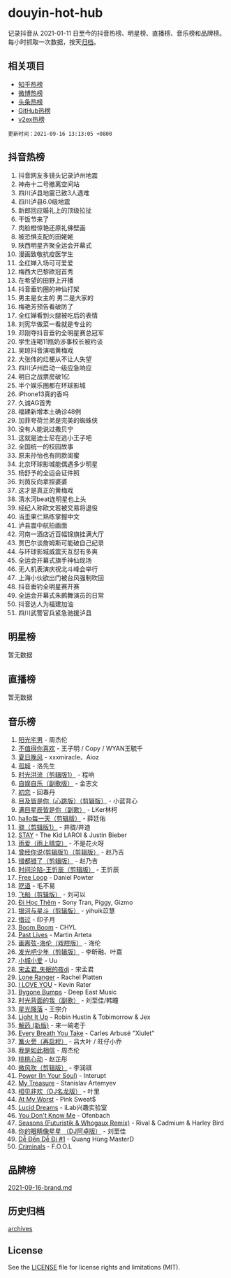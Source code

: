# douyin-hot-hub

记录抖音从 2021-01-11 日至今的抖音热榜、明星榜、直播榜、音乐榜和品牌榜。每小时抓取一次数据，按天[归档](archives)。

## 相关项目

- [知乎热榜](https://github.com/lonnyzhang423/zhihu-hot-hub)
- [微博热榜](https://github.com/lonnyzhang423/weibo-hot-hub)
- [头条热榜](https://github.com/lonnyzhang423/toutiao-hot-hub)
- [GitHub热榜](https://github.com/lonnyzhang423/github-hot-hub)
- [v2ex热榜](https://github.com/lonnyzhang423/v2ex-hot-hub)


`更新时间：2021-09-16 13:13:05 +0800`

## 抖音热榜

1. 抖音网友多镜头记录泸州地震
1. 神舟十二号撤离空间站
1. 四川泸县地震已致3人遇难
1. 四川泸县6.0级地震
1. 新郎回应婚礼上的顶级拉扯
1. 干饭节来了
1. 肉脸橙惊艳还原礼佛壁画
1. 被恐惧支配的田姥姥
1. 陕西明星齐聚全运会开幕式
1. 漫画致敬抗疫医学生
1. 全红婵入场可可爱爱
1. 梅西大巴黎欧冠首秀
1. 在希望的田野上开播
1. 抖音垂钓圈的神仙打架
1. 男主是女主的 男二是大家的
1. 梅艳芳预告看破防了
1. 全红婵看到火腿被吃后的表情
1. 刘宪华做菜一看就是专业的
1. 邓刚夺抖音垂钓全明星赛总冠军
1. 学生连喝11瓶奶涉事校长被约谈
1. 吴琼抖音演唱黄梅戏
1. 大张伟的烂梗从不让人失望
1. 四川泸州启动一级应急响应
1. 明日之战票房破1亿
1. 半个娱乐圈都在环球影城
1. iPhone13真的香吗
1. 久诚AG首秀
1. 福建新增本土确诊48例
1. 加菲夸荷兰弟是完美的蜘蛛侠
1. 没有人能说过撒贝宁
1. 这就是迪士尼在逃小王子吧
1. 全国统一的校园故事
1. 原来孙怡也有同款闺蜜
1. 北京环球影城能偶遇多少明星
1. 杨舒予的全运会证件照
1. 刘茵反向拿捏婆婆
1. 这才是真正的黄梅戏
1. 清水河beat连明星也上头
1. 经纪人称欧文若被交易将退役
1. 当歪果仁熟练掌握中文
1. 泸县震中航拍画面
1. 河南一酒店近百幅锦旗挂满大厅
1. 贾巴尔谈詹姆斯可能破自己纪录
1. 与环球影城威震天互怼有多爽
1. 全运会开幕式旗手神仙现场
1. 无人机表演庆祝北斗峰会举行
1. 上海小伙欲出门被台风强制吹回
1. 抖音垂钓全明星赛开赛
1. 全运会开幕式朱鹮舞演员的日常
1. 抖音达人为福建加油
1. 四川武警官兵紧急驰援泸县

## 明星榜

暂无数据

## 直播榜

暂无数据

## 音乐榜

1. [阳光宅男](https://sf6-cdn-tos.douyinstatic.com/obj/tos-cn-ve-2774/85fe6dd4ebbf44b29b64787322d7405f) - 周杰伦
1. [不值得你喜欢](https://sf6-cdn-tos.douyinstatic.com/obj/tos-cn-ve-2774/8845217bc8434950a667820c3dfe7c05) - 王子明 / Copy / WYAN王毓千
1. [夏日晚风](https://sf6-cdn-tos.douyinstatic.com/obj/tos-cn-ve-2774/48fb12bf307c48afb58ac6c80209ed35) - xxxmiracle、Aioz
1. [孤城](https://sf3-cdn-tos.douyinstatic.com/obj/tos-cn-ve-2774/f99758c880ae4be5988436a7e38ab2d2) - 洛先生
1. [时光洪流（剪辑版1）](https://sf3-cdn-tos.douyinstatic.com/obj/tos-cn-ve-2774/5131fdd9dee84b598a2f7da76940b387) - 程响
1. [自娱自乐（副歌版）](https://sf6-cdn-tos.douyinstatic.com/obj/tos-cn-ve-2774/a63b6870e3b949d385737ae6f1303199) - 金志文
1. [初恋](https://sf6-cdn-tos.douyinstatic.com/obj/tos-cn-ve-2774/bda3fed85e224db1a8b06adfa124e955) - 回春丹
1. [目及皆是你（心跳版）（剪辑版）](https://sf3-cdn-tos.douyinstatic.com/obj/tos-cn-ve-2774/bf8438b8831441eaa8429c89a89c3cee) - 小蓝背心
1. [满目星辰皆是你（副歌）](https://sf6-cdn-tos.douyinstatic.com/obj/tos-cn-ve-2774/f750c9d3284c45dd99ebf8d39f9dbe68) - LKer林柯
1. [hallo每一天（剪辑版）](https://sf6-cdn-tos.douyinstatic.com/obj/tos-cn-ve-2774/e212772f9d4842e3a75837471eff7f63) - 薛廷佑
1. [骁（剪辑版1）](https://sf3-cdn-tos.douyinstatic.com/obj/tos-cn-ve-2774/f5e7b591f7bc490ca7c8b4c9887ba028) - 井胧/井迪
1. [STAY](https://sf3-cdn-tos.douyinstatic.com/obj/tos-cn-ve-2774/888b40ee58934cae8d8ed1a96db93c57) - The Kid LAROI & Justin Bieber
1. [雨爱（雨上晴空）](https://sf3-cdn-tos.douyinstatic.com/obj/tos-cn-ve-2774/704d7204adaa4df9800c1fccf335663d) - 不是花火呀
1. [曾经你说(剪辑版1）（剪辑版）](https://sf6-cdn-tos.douyinstatic.com/obj/tos-cn-ve-2774/009731e932704ed28ba74617e292f8c0) - 赵乃吉
1. [错都错了（剪辑版）](https://sf6-cdn-tos.douyinstatic.com/obj/tos-cn-ve-2774/d7ff48d91ea04ceeb2270e9989f13635) - 赵乃吉
1. [时间沦陷-王忻辰（剪辑版）](https://sf6-cdn-tos.douyinstatic.com/obj/tos-cn-ve-2774/7fa8d0afdac84604b561a6bae3390113) - 王忻辰
1. [Free Loop](https://sf6-cdn-tos.douyinstatic.com/obj/tos-cn-ve-2774/6bf7cbdca7a54b26983694a314531bd4) - Daniel Powter
1. [呓语](https://sf3-cdn-tos.douyinstatic.com/obj/tos-cn-ve-2774/547332b5f1d544b3a6f41dd01a85e4f9) - 毛不易
1. [飞船（剪辑版）](https://sf3-cdn-tos.douyinstatic.com/obj/tos-cn-ve-2774/a5acdd7e03714ddc936e5e0da63d89e8) - 刘可以
1. [Đi Học Thêm](https://sf6-cdn-tos.douyinstatic.com/obj/tos-cn-ve-2774/c3fc0019c5f84f5caa3d4f35eb09bb29) - Sony Tran, Piggy, Gizmo
1. [银河与星斗（剪辑版）](https://sf6-cdn-tos.douyinstatic.com/obj/tos-cn-ve-2774/cd29a9dd83664524b056312707bcfe34) - yihuik苡慧
1. [借过](https://sf6-cdn-tos.douyinstatic.com/obj/tos-cn-ve-2774/560aec9f6d8b4745b9578f24ed2df5a0) - 印子月
1. [Boom Boom](https://sf6-cdn-tos.douyinstatic.com/obj/tos-cn-ve-2774/734a506f0eef41528e2061edc0d8f5a8) - CHYL
1. [Past Lives](https://sf3-cdn-tos.douyinstatic.com/obj/tos-cn-ve-2774/201a624b4b4f47d4ac8c895a2c7aeb32) - Martin Arteta
1. [画离弦-海伦（戏腔版）](https://sf6-cdn-tos.douyinstatic.com/obj/tos-cn-ve-2774/8f235c63c69940bda737153d8adc152d) - 海伦
1. [发光吧少年（剪辑版）](https://sf6-cdn-tos.douyinstatic.com/obj/tos-cn-ve-2774/a3aa60bc88e2414fa1e2d75986e823d4) - 李昕融、叶嘉
1. [小城小爱](https://sf3-cdn-tos.douyinstatic.com/obj/tos-cn-ve-2774/4a9ea85ab42d4b74943a0ad23802387d) - Uu
1. [宋孟君_失眠的夜dj](https://sf3-cdn-tos.douyinstatic.com/obj/tos-cn-ve-2774/d2b238968cce401280af21ea0f297b94) - 宋孟君
1. [Lone Ranger](https://sf6-cdn-tos.douyinstatic.com/obj/tos-cn-ve-2774/769a2b65559846179174244602db36f8) - Rachel Platten
1. [I LOVE YOU](https://sf3-cdn-tos.douyinstatic.com/obj/tos-cn-ve-2774/c302ebd27f31424091e9d2773d742f63) - Kevin Rater
1. [Bygone Bumps](https://sf3-cdn-tos.douyinstatic.com/obj/tos-cn-ve-2774/cb4c1735abda4717b8253aaf7ceba771) - Deep East Music
1. [时光背面的我（副歌）](https://sf3-cdn-tos.douyinstatic.com/obj/tos-cn-ve-2774/d5c634788d8245f796314952f28e1891) - 刘至佳/韩瞳
1. [星光降落](https://sf6-cdn-tos.douyinstatic.com/obj/tos-cn-ve-2774/69c2c0bdd07941bd875538ac21bdbcd4) - 王宗介
1. [Light It Up](https://sf3-cdn-tos.douyinstatic.com/obj/tos-cn-ve-2774/3b77cb7037e54b3dbf432784f1436614) - Robin Hustin & Tobimorrow & Jex
1. [解药 (新版)](https://sf3-cdn-tos.douyinstatic.com/obj/tos-cn-ve-2774/ba8b53925a984844a4978b1f1c3e94c4) - 来一碗老于
1. [Every Breath You Take](https://sf6-cdn-tos.douyinstatic.com/obj/tos-cn-ve-2774/58046ea1ace046738bbc23f1d84e8751) - Carles Arbusé "Xiulet"
1. [篝火旁（再启程）](https://sf6-cdn-tos.douyinstatic.com/obj/tos-cn-ve-2774/6958108144a446488cd721d085050bb1) - 吕大叶 / 旺仔小乔
1. [我是如此相信](https://sf6-cdn-tos.douyinstatic.com/obj/tos-cn-ve-2774/80e78342ec834581b2f556b7982fc94a) - 周杰伦
1. [桃桃心动](https://sf6-cdn-tos.douyinstatic.com/obj/tos-cn-ve-2774/505d5d3ba4b54da3b7d8af61f95aa752) - 赵芷彤
1. [微风吹（剪辑版）](https://sf3-cdn-tos.douyinstatic.com/obj/tos-cn-ve-2774/13c7f1a894c1443baad9b835bcb8e4dd) - 李润祺
1. [Power (In Your Soul)](https://sf3-cdn-tos.douyinstatic.com/obj/tos-cn-ve-2774/fd7e24a379524831a3735ead41eb0f1f) - Interupt
1. [My Treasure](https://sf6-cdn-tos.douyinstatic.com/obj/tos-cn-ve-2774/acabf0eb72224f45b905565bce9536eb) - Stanislav Artemyev
1. [相见非欢（DJ名龙版）](https://sf3-cdn-tos.douyinstatic.com/obj/tos-cn-ve-2774/36e2ccb11af944df8fdea74edc5ea659) - 叶里
1. [At My Worst](https://sf6-cdn-tos.douyinstatic.com/obj/tos-cn-ve-2774/e27c2d66fe624dd2a0d70f38698e2680) - Pink Sweat$
1. [Lucid Dreams](https://sf3-cdn-tos.douyinstatic.com/obj/tos-cn-ve-2774/570a59fee4594435b4802feb279d5fd1) - iLab兴趣实验室
1. [You Don't Know Me](https://sf3-cdn-tos.douyinstatic.com/obj/tos-cn-ve-2774/72ea1024d67a463aaacf85ed8552d90a) - Ofenbach
1. [Seasons (Futuristik & Whogaux Remix)](https://sf3-cdn-tos.douyinstatic.com/obj/tos-cn-ve-2774/dcf37d490a0c492cbf33a8f2c81d7edf) - Rival & Cadmium & Harley Bird
1. [你的眼睛像星星 （DJ阿卓版）](https://sf6-cdn-tos.douyinstatic.com/obj/tos-cn-ve-2774/35b6d3b21ae44a77bdf8455320595277) - 刘至佳
1. [Dễ Đến Dễ Đi #1](https://sf3-cdn-tos.douyinstatic.com/obj/tos-cn-ve-2774/4e58392c02f4464b95e03b05e0066366) - Quang Hùng MasterD
1. [Criminals](https://sf6-cdn-tos.douyinstatic.com/obj/tos-cn-ve-2774/dce30f7d26074ab78dbef383f6e20d75) - F.O.O.L

## 品牌榜

[2021-09-16-brand.md](archives/2021-09-16-brand.md)

## 历史归档

[archives](archives)

## License

See the [LICENSE](LICENSE) file for license rights and limitations (MIT).
